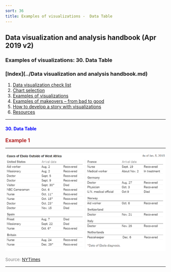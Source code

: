 ```yaml
---
sort: 36
title: Examples of visualizations -  Data Table
---
```


## Data visualization and analysis handbook (Apr 2019 v2)
###  Examples of visualizations: 30. Data Table

### [Index](../Data visualization and analysis handbook.md)

1. [Data visualization check list](1_checklist.md)
1. [Chart selection](2_chartselection.md)
1. [Examples of visualizations](3_chartindex.md)
1. [Examples of makeovers – from bad to good](4_makeover.md)
1. [How to develop a story with visualizations](5_story.md)
1. [Resources](6_resources.md)


***


#### <span style="color:blue; ">30. Data Table </span>


<span style="color:FireBrick; font-size:12pt; font-weight : bold;">Example 1</Span>

***


![png](img/Picture19.png)

<span style="color:gray; font-size:10pt;">Source: [NYTimes](https://www.nytimes.com/interactive/2014/07/31/world/africa/ebola-virus-outbreak-qa.html#model)</span>


***

